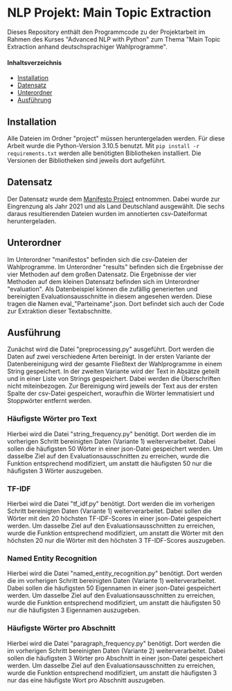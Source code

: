 # NLP Projekt: Main Topic Extraction
Dieses Repository enthält den Programmcode zu der Projektarbeit im Rahmen des Kurses "Advanced NLP with Python" zum Thema "Main Topic Extraction anhand deutschsprachiger Wahlprogramme". 


#### Inhaltsverzeichnis
- [Installation](#installation)
- [Datensatz](#datensatz)
- [Unterordner](#unterordner)
- [Ausführung](#ausführung)


## Installation
Alle Dateien im Ordner "project" müssen heruntergeladen werden. 
Für diese Arbeit wurde die Python-Version 3.10.5 benutzt.
Mit `pip install -r requirements.txt` werden alle benötigten Bibliotheken installiert. Die Versionen der Bibliotheken sind jeweils dort aufgeführt. 

## Datensatz
Der Datensatz wurde dem [Manifesto Project](https://visuals.manifesto-project.wzb.eu/mpdb-shiny/cmp_dashboard_dataset/) entnommen. Dabei wurde zur Eingrenzung als Jahr 2021 und als Land Deutschland ausgewählt. Die sechs daraus resultierenden Dateien wurden im annotierten csv-Dateiformat heruntergeladen. 

## Unterordner
Im Unterordner "manifestos" befinden sich die csv-Dateien der Wahlprogramme. Im Unterordner "results" befinden sich die Ergebnisse der vier Methoden auf dem großen Datensatz. Die Ergebnisse der vier Methoden auf dem kleinen Datensatz befinden sich im Unterordner "evaluation". Als Datenbeispiel können die zufällig generierten und bereinigten Evaluationsausschnitte in diesem angesehen werden. Diese tragen die Namen eval_"Parteiname".json. Dort befindet sich auch der Code zur Extraktion dieser Textabschnitte.

## Ausführung
Zunächst wird die Datei "preprocessing.py" ausgeführt. Dort werden die Daten auf zwei verschiedene Arten bereinigt. In der ersten Variante der Datenbereinigung wird der gesamte Fließtext der Wahlprogramme in einem String gespeichert. In der zweiten Variante wird der Text in Absätze geteilt und in einer Liste von Strings gespeichert. Dabei werden die Überschriften nicht miteinbezogen. Zur Bereinigung wird jeweils der Text aus der ersten Spalte der csv-Datei gespeichert, woraufhin die Wörter lemmatisiert und Stoppwörter entfernt werden. 

### Häufigste Wörter pro Text
Hierbei wird die Datei "string_frequency.py" benötigt. Dort werden die im vorherigen Schritt bereinigten Daten (Variante 1) weiterverarbeitet. Dabei sollen die häufigsten 50 Wörter in einer json-Datei gespeichert werden. Um dasselbe Ziel auf den Evaluationsausschnitten zu erreichen, wurde die Funktion entsprechend modifiziert, um anstatt die häufigsten 50 nur die häufigsten 3 Wörter auszugeben. 

### TF-IDF
Hierbei wird die Datei "tf_idf.py" benötigt. Dort werden die im vorherigen Schritt bereinigten Daten (Variante 1) weiterverarbeitet. Dabei sollen die Wörter mit den 20 höchsten TF-IDF-Scores in einer json-Datei gespeichert werden. Um dasselbe Ziel auf den Evaluationsausschnitten zu erreichen, wurde die Funktion entsprechend modifiziert, um anstatt die Wörter mit den höchsten 20 nur die Wörter mit den höchsten 3 TF-IDF-Scores auszugeben. 

### Named Entity Recognition
Hierbei wird die Datei "named_entity_recognition.py" benötigt. Dort werden die im vorherigen Schritt bereinigten Daten (Variante 1) weiterverarbeitet. Dabei sollen die häufigsten 50 Eigennamen in einer json-Datei gespeichert werden. Um dasselbe Ziel auf den Evaluationsausschnitten zu erreichen, wurde die Funktion entsprechend modifiziert, um anstatt die häufigsten 50 nur die häufigsten 3 Eigennamen auszugeben. 


### Häufigste Wörter pro Abschnitt
Hierbei wird die Datei "paragraph_frequency.py" benötigt. Dort werden die im vorherigen Schritt bereinigten Daten (Variante 2) weiterverarbeitet. Dabei sollen die häufigsten 3 Wörter pro Abschnitt in einer json-Datei gespeichert werden. Um dasselbe Ziel auf den Evaluationsausschnitten zu erreichen, wurde die Funktion entsprechend modifiziert, um anstatt die häufigsten 3 nur das eine häufigste Wort pro Abschnitt auszugeben. 

